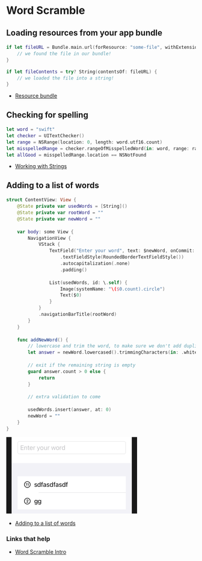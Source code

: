 # Word Scramble

## Loading resources from your app bundle

```swift
if let fileURL = Bundle.main.url(forResource: "some-file", withExtension: "txt") {
    // we found the file in our bundle!
}
```

```swift
if let fileContents = try? String(contentsOf: fileURL) {
    // we loaded the file into a string!
}
```

- [Resource bundle](https://www.hackingwithswift.com/books/ios-swiftui/loading-resources-from-your-app-bundle)

## Checking for spelling

```swift
let word = "swift"
let checker = UITextChecker()
let range = NSRange(location: 0, length: word.utf16.count)
let misspelledRange = checker.rangeOfMisspelledWord(in: word, range: range, startingAt: 0, wrap: false, language: "en")
let allGood = misspelledRange.location == NSNotFound
```


- [Working with Strings](https://www.hackingwithswift.com/books/ios-swiftui/working-with-strings)

## Adding to a list of words

```swift
struct ContentView: View {
    @State private var usedWords = [String]()
    @State private var rootWord = ""
    @State private var newWord = ""

    var body: some View {
        NavigationView {
            VStack {
                TextField("Enter your word", text: $newWord, onCommit: addNewWord)
                    .textFieldStyle(RoundedBorderTextFieldStyle())
                    .autocapitalization(.none)
                    .padding()

                List(usedWords, id: \.self) {
                    Image(systemName: "\($0.count).circle")
                    Text($0)
                }
            }
            .navigationBarTitle(rootWord)
        }
    }
    
    func addNewWord() {
        // lowercase and trim the word, to make sure we don't add duplicate words with case differences
        let answer = newWord.lowercased().trimmingCharacters(in: .whitespacesAndNewlines)

        // exit if the remaining string is empty
        guard answer.count > 0 else {
            return
        }

        // extra validation to come

        usedWords.insert(answer, at: 0)
        newWord = ""
    }
}
```

![](images/1.png)

- [Adding to a list of words](https://www.hackingwithswift.com/books/ios-swiftui/adding-to-a-list-of-words)

### Links that help

- [Word Scramble Intro](https://www.hackingwithswift.com/books/ios-swiftui/word-scramble-introduction)
